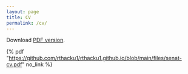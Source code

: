 ```yaml
---
layout: page
title: CV
permalink: /cv/
---
```


Download [PDF version](/files/senat-cv.pdf).

{% pdf "https://github.com/rthacku1/rthacku1.github.io/blob/main/files/senat-cv.pdf" no_link %}
